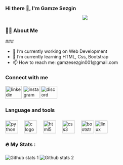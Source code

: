 <h1 align="left" style="font-size: 16px;">Hi there 👋, I'm Gamze Sezgin</h1>

<div align="center">
    <a href= https://github.com/gamzesezgin><img src="https://visitor-badge.laobi.icu/badge?page_id=maurodesouza.maurodesouza&"/></a>
  </div>

<h3 align="left">👩‍💻  About Me</h3>
###
<p align="left">
<ul>
<li>🔭 I’m currently working on Web Development</li>
<li>🌱 I’m currently learning HTML, Css, Bootstrap</li>
<li>📫 How to reach me: gamzesezgin001@gmail.com</li>
</ul>
</p>

<h3 align="left">Connect with me</h3>
<div align="left">
    <a href= www.linkedin.com/in/gamze-sezgin-9b497922a><img src="https://raw.githubusercontent.com/maurodesouza/profile-readme-generator/master/src/assets/icons/social/linkedin/default.svg" width="52" height="40" alt="linkedin logo"  /></a>
    <a href= https://www.instagram.com/gamze_sezgnn/><img src="https://raw.githubusercontent.com/maurodesouza/profile-readme-generator/master/src/assets/icons/social/instagram/default.svg" width="52" height="40" alt="instagram logo"  /></a>
    <a href="https://discord.com/users/gamzesezgin"></a><img src="https://raw.githubusercontent.com/maurodesouza/profile-readme-generator/master/src/assets/icons/social/discord/default.svg" width="52" height="40" alt="discord logo"  />
  </div>

###

<h3 align="left">Language and tools</h3>

###

<div align="left">
    <div align="left">
        <img src="https://cdn.jsdelivr.net/gh/devicons/devicon/icons/python/python-original.svg" height="40" alt="python logo"  />
        <img width="12" />
        <img src="https://cdn.jsdelivr.net/gh/devicons/devicon/icons/c/c-original.svg" height="40" alt="c logo"  />
        <img width="12" />
        <img src="https://cdn.jsdelivr.net/gh/devicons/devicon/icons/html5/html5-original.svg" height="40" alt="html5 logo"  />
        <img width="12" />
        <img src="https://cdn.jsdelivr.net/gh/devicons/devicon/icons/css3/css3-original.svg" height="40" alt="css3 logo"  />
        <img width="12" />
        <img src="https://cdn.jsdelivr.net/gh/devicons/devicon/icons/bootstrap/bootstrap-original.svg" height="40" alt="bootstrap logo"  />
        <img src="https://cdn.jsdelivr.net/gh/devicons/devicon/icons/linux/linux-original.svg" height="40" alt="linux logo"  />
      </div>
      
</div>

###

<h3 align="left">🔥   My Stats :</h3>

###
![Github stats 1](https://github-readme-stats.vercel.app/api/top-langs/?username=gamzesezgin&theme=light)
![Github stats 2](https://github-readme-stats.vercel.app/api?username=gamzesezgin&show_icons=true&theme=gradient)
